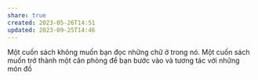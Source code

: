 ```yaml
---
share: true
created: 2023-05-26T14:51
updated: 2023-09-25T14:46
---
```

Một cuốn sách không muốn bạn đọc những chữ ở trong nó. Một cuốn sách muốn trở thành một căn phòng để bạn bước vào và tương tác với những món đồ

